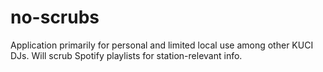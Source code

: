 # no-scrubs
Application primarily for personal and limited local use among other KUCI DJs. Will scrub Spotify playlists for station-relevant info.
